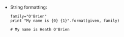 - String formatting:
    ```given="Heath"
    family="O'Brien"
    print "My name is {0} {1}".format(given, family)
    
   # My name is Heath O'Brien
   ```
